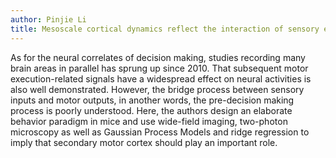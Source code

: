 ```yaml
---
author: Pinjie Li
title: Mesoscale cortical dynamics reflect the interaction of sensory evidence and temporal expectation during perceptual decision-making
---
```


As for the neural correlates of decision making, studies recording many brain areas in parallel has sprung up since 2010. That subsequent motor execution-related signals have a widespread effect on neural activities is also well demonstrated. However, the bridge process between sensory inputs and motor outputs, in another words, the pre-decision making process is poorly understood. Here, the authors design an elaborate behavior paradigm in mice and use wide-field imaging, two-photon microscopy as well as Gaussian Process Models and ridge regression to imply that secondary motor cortex should play an important role.